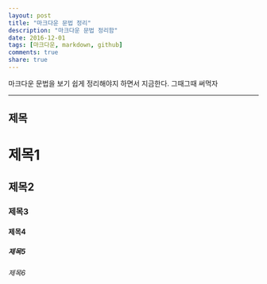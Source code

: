```yaml
---
layout: post
title: "마크다운 문법 정리"
description: "마크다운 문법 정리함"
date: 2016-12-01
tags: [마크다운, markdown, github]
comments: true
share: true
---
```


마크다운 문법을 보기 쉽게 정리해야지 하면서 지금한다. 그때그때 써먹자

---
제목
---

# 제목1<br />
## 제목2<br />
### 제목3<br />
#### 제목4<br />
##### 제목5<br />
###### 제목6<br />
